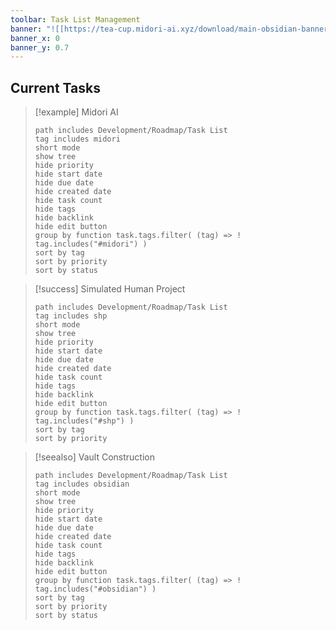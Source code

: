 ```yaml
---
toolbar: Task List Management
banner: "![[https://tea-cup.midori-ai.xyz/download/main-obsidian-banner.png]]"
banner_x: 0
banner_y: 0.7
---
```


## Current Tasks

> [!example] Midori AI
> ```tasks
> path includes Development/Roadmap/Task List
> tag includes midori
> short mode
> show tree
> hide priority
> hide start date
> hide due date
> hide created date
> hide task count
> hide tags
> hide backlink
> hide edit button
> group by function task.tags.filter( (tag) => ! tag.includes("#midori") )
> sort by tag
> sort by priority
> sort by status
> ```

> [!success] Simulated Human Project
> ```tasks
> path includes Development/Roadmap/Task List
> tag includes shp
> short mode
> show tree
> hide priority
> hide start date
> hide due date
> hide created date
> hide task count
> hide tags
> hide backlink
> hide edit button
> group by function task.tags.filter( (tag) => ! tag.includes("#shp") )
> sort by tag
> sort by priority
> ```

> [!seealso] Vault Construction
> ```tasks
> path includes Development/Roadmap/Task List
> tag includes obsidian
> short mode
> show tree
> hide priority
> hide start date
> hide due date
> hide created date
> hide task count
> hide tags
> hide backlink
> hide edit button
> group by function task.tags.filter( (tag) => ! tag.includes("#obsidian") )
> sort by tag
> sort by priority
> sort by status
> ```
